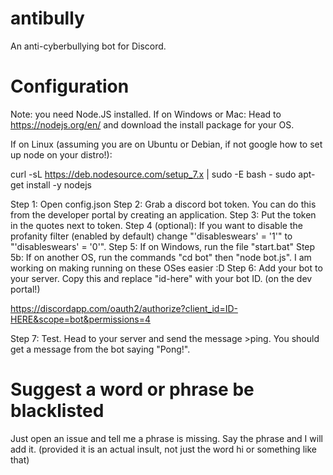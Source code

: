 # antibully
An anti-cyberbullying bot for Discord.

# Configuration
Note: you need Node.JS installed.
If on Windows or Mac:
Head to https://nodejs.org/en/ and download the install package for your OS.

If on Linux (assuming you are on Ubuntu or Debian, if not google how to set up node on your distro!):

curl -sL https://deb.nodesource.com/setup_7.x | sudo -E bash -
sudo apt-get install -y nodejs



Step 1: Open config.json
Step 2: Grab a discord bot token. You can do this from the developer portal by creating an application.
Step 3: Put the token in the quotes next to token.
Step 4 (optional): If you want to disable the profanity filter (enabled by default) change "'disableswears' = '1'" to "'disableswears' = '0'".
Step 5: If on Windows, run the file "start.bat"
Step 5b: If on another OS, run the commands "cd bot" then "node bot.js". I am working on making running on these OSes easier :D
Step 6: Add your bot to your server. Copy this and replace "id-here" with your bot ID. (on the dev portal!)

https://discordapp.com/oauth2/authorize?client_id=ID-HERE&scope=bot&permissions=4

Step 7: Test. Head to your server and send the message >ping. You should get a message from the bot saying "Pong!".

# Suggest a word or phrase be blacklisted
Just open an issue and tell me a phrase is missing. Say the phrase and I will add it. (provided it is an actual insult, not just the word hi or something like that)



